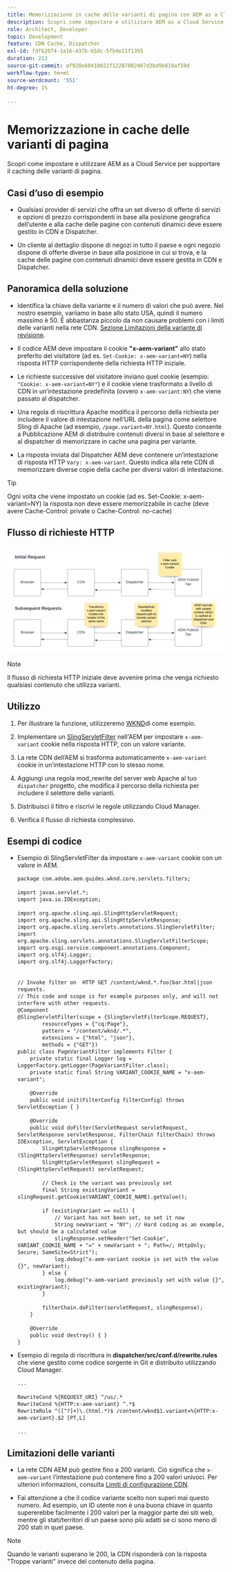 ```yaml
---
title: Memorizzazione in cache delle varianti di pagina con AEM as a Cloud Service
description: Scopri come impostare e utilizzare AEM as a Cloud Service per supportare il caching delle varianti di pagina.
role: Architect, Developer
topic: Development
feature: CDN Cache, Dispatcher
exl-id: fdf62074-1a16-437b-b5dc-5fb4e11f1355
duration: 213
source-git-commit: af928e60410022f12207082467d3bd9b818af59d
workflow-type: tm+mt
source-wordcount: '551'
ht-degree: 1%

---
```


# Memorizzazione in cache delle varianti di pagina

Scopri come impostare e utilizzare AEM as a Cloud Service per supportare il caching delle varianti di pagina.

## Casi d’uso di esempio

+ Qualsiasi provider di servizi che offra un set diverso di offerte di servizi e opzioni di prezzo corrispondenti in base alla posizione geografica dell’utente e alla cache delle pagine con contenuti dinamici deve essere gestito in CDN e Dispatcher.

+ Un cliente al dettaglio dispone di negozi in tutto il paese e ogni negozio dispone di offerte diverse in base alla posizione in cui si trova, e la cache delle pagine con contenuti dinamici deve essere gestita in CDN e Dispatcher.

## Panoramica della soluzione

+ Identifica la chiave della variante e il numero di valori che può avere. Nel nostro esempio, variiamo in base allo stato USA, quindi il numero massimo è 50. È abbastanza piccolo da non causare problemi con i limiti delle varianti nella rete CDN. [Sezione Limitazioni della variante di revisione](#variant-limitations).

+ Il codice AEM deve impostare il cookie __&quot;x-aem-variant&quot;__ allo stato preferito del visitatore (ad es. `Set-Cookie: x-aem-variant=NY`) nella risposta HTTP corrispondente della richiesta HTTP iniziale.

+ Le richieste successive del visitatore inviano quel cookie (esempio: `"Cookie: x-aem-variant=NY"`) e il cookie viene trasformato a livello di CDN in un’intestazione predefinita (ovvero `x-aem-variant:NY`) che viene passato al dispatcher.

+ Una regola di riscrittura Apache modifica il percorso della richiesta per includere il valore di intestazione nell’URL della pagina come selettore Sling di Apache (ad esempio, `/page.variant=NY.html`). Questo consente a Pubblicazione AEM di distribuire contenuti diversi in base al selettore e al dispatcher di memorizzare in cache una pagina per variante.

+ La risposta inviata dal Dispatcher AEM deve contenere un’intestazione di risposta HTTP `Vary: x-aem-variant`. Questo indica alla rete CDN di memorizzare diverse copie della cache per diversi valori di intestazione.

>[!TIP]
>
>Ogni volta che viene impostato un cookie (ad es. Set-Cookie: x-aem-variant=NY) la risposta non deve essere memorizzabile in cache (deve avere Cache-Control: private o Cache-Control: no-cache)

## Flusso di richieste HTTP

![Flusso richieste cache variante](./assets/variant-cache-request-flow.png)

>[!NOTE]
>
>Il flusso di richiesta HTTP iniziale deve avvenire prima che venga richiesto qualsiasi contenuto che utilizza varianti.

## Utilizzo

1. Per illustrare la funzione, utilizzeremo [WKND](https://experienceleague.adobe.com/docs/experience-manager-learn/getting-started-wknd-tutorial-develop/overview.html?lang=it)di come esempio.

1. Implementare un [SlingServletFilter](https://sling.apache.org/documentation/the-sling-engine/filters.html) nell&#39;AEM per impostare `x-aem-variant` cookie nella risposta HTTP, con un valore variante.

1. La rete CDN dell’AEM si trasforma automaticamente `x-aem-variant` cookie in un’intestazione HTTP con lo stesso nome.

1. Aggiungi una regola mod_rewrite del server web Apache al tuo `dispatcher` progetto, che modifica il percorso della richiesta per includere il selettore delle varianti.

1. Distribuisci il filtro e riscrivi le regole utilizzando Cloud Manager.

1. Verifica il flusso di richiesta complessivo.

## Esempi di codice

+ Esempio di SlingServletFilter da impostare `x-aem-variant` cookie con un valore in AEM.

  ```
  package com.adobe.aem.guides.wknd.core.servlets.filters;
  
  import javax.servlet.*;
  import java.io.IOException;
  
  import org.apache.sling.api.SlingHttpServletRequest;
  import org.apache.sling.api.SlingHttpServletResponse;
  import org.apache.sling.servlets.annotations.SlingServletFilter;
  import org.apache.sling.servlets.annotations.SlingServletFilterScope;
  import org.osgi.service.component.annotations.Component;
  import org.slf4j.Logger;
  import org.slf4j.LoggerFactory;
  
  
  // Invoke filter on  HTTP GET /content/wknd.*.foo|bar.html|json requests.
  // This code and scope is for example purposes only, and will not interfere with other requests.
  @Component
  @SlingServletFilter(scope = {SlingServletFilterScope.REQUEST},
          resourceTypes = {"cq:Page"},
          pattern = "/content/wknd/.*",
          extensions = {"html", "json"},
          methods = {"GET"})
  public class PageVariantFilter implements Filter {
      private static final Logger log = LoggerFactory.getLogger(PageVariantFilter.class);
      private static final String VARIANT_COOKIE_NAME = "x-aem-variant";
  
      @Override
      public void init(FilterConfig filterConfig) throws ServletException { }
  
      @Override
      public void doFilter(ServletRequest servletRequest, ServletResponse servletResponse, FilterChain filterChain) throws IOException, ServletException {
          SlingHttpServletResponse slingResponse = (SlingHttpServletResponse) servletResponse;
          SlingHttpServletRequest slingRequest = (SlingHttpServletRequest) servletRequest;
  
          // Check is the variant was previously set
          final String existingVariant = slingRequest.getCookie(VARIANT_COOKIE_NAME).getValue();
  
          if (existingVariant == null) {
              // Variant has not been set, so set it now
              String newVariant = "NY"; // Hard coding as an example, but should be a calculated value
              slingResponse.setHeader("Set-Cookie", VARIANT_COOKIE_NAME + "=" + newVariant + "; Path=/; HttpOnly; Secure; SameSite=Strict");
              log.debug("x-aem-variant cookie is set with the value {}", newVariant);
          } else {
              log.debug("x-aem-variant previously set with value {}", existingVariant);
          }
  
          filterChain.doFilter(servletRequest, slingResponse);
      }
  
      @Override
      public void destroy() { }
  }
  ```

+ Esempio di regola di riscrittura in __dispatcher/src/conf.d/rewrite.rules__ che viene gestito come codice sorgente in Git e distribuito utilizzando Cloud Manager.

  ```
  ...
  
  RewriteCond %{REQUEST_URI} ^/us/.*  
  RewriteCond %{HTTP:x-aem-variant} ^.*$  
  RewriteRule ^([^?]+)\.(html.*)$ /content/wknd$1.variant=%{HTTP:x-aem-variant}.$2 [PT,L] 
  
  ...
  ```

## Limitazioni delle varianti

+ La rete CDN AEM può gestire fino a 200 varianti. Ciò significa che `x-aem-variant` l’intestazione può contenere fino a 200 valori univoci. Per ulteriori informazioni, consulta [Limiti di configurazione CDN](https://docs.fastly.com/en/guides/resource-limits).

+ Fai attenzione a che il codice variante scelto non superi mai questo numero.  Ad esempio, un ID utente non è una buona chiave in quanto supererebbe facilmente i 200 valori per la maggior parte dei siti web, mentre gli stati/territori di un paese sono più adatti se ci sono meno di 200 stati in quel paese.

>[!NOTE]
>
>Quando le varianti superano le 200, la CDN risponderà con la risposta &quot;Troppe varianti&quot; invece del contenuto della pagina.
